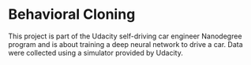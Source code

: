 # Behavioral Cloning
This project is part of the Udacity self-driving car engineer Nanodegree program and is about training a deep neural network to drive a car. Data were collected using a simulator provided by Udacity.
